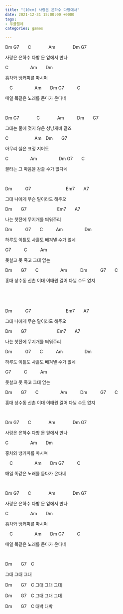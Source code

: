 ```yaml
---
title: "[10cm] 사랑은 은하수 다방에서"
date: 2021-12-31 15:00:00 +0000
tags:
- 우쿨렐레
categories: games

---
```

Dm G7  C    Am    Dm    G7

사랑은 은하수 다방 문 앞에서 만나

C     Am  Dm

홍차와 냉커피를 마시며

 C     Am  Dm G7   C

매일 똑같은 노래를 듣다가 온다네

<br/> 

Dm G7    C    Am   Dm  G7

그대는 물에 젖지 않은 성냥개비 같죠

C      Am Dm  G7

아무리 싫은 표정 지어도

C     Am     Dm G7  C

불타는 그 마음을 감출 수가 없다네

<br/> 

Dm   G7        Em7  A7

그대 나에게 무슨 말이라도 해주오

Dm  G7       Em7  A7

나는 찻잔에 무지개를 띄워주리

Dm   G7  C   Am     Dm

하루도 이틀도 사흘도 배겨낼 수가 없네

G7   C   Am

못살고 못 죽고 그대 없는

Dm  G7  C     Am   Dm   G7  C

홍대 상수동 신촌 이대 이태원 걸어 다닐 수도 없지

<br/> <br/> <br/> 

Dm   G7        Em7  A7

그대 나에게 무슨 말이라도 해주오

Dm  G7       Em7  A7

나는 찻잔에 무지개를 띄워주리

Dm   G7  C   Am     Dm

하루도 이틀도 사흘도 배겨낼 수가 없네

G7   C   Am

못살고 못 죽고 그대 없는

Dm  G7  C     Am   Dm   G7  C

홍대 상수동 신촌 이대 이태원 걸어 다닐 수도 없지


<br/> 

Dm G7  C    Am    Dm    G7

사랑은 은하수 다방 문 앞에서 만나

C     Am  Dm

홍차와 냉커피를 마시며

 C     Am  Dm G7   C

매일 똑같은 노래를 듣다가 온다네

<br/> 

Dm G7  C    Am    Dm    G7

사랑은 은하수 다방 문 앞에서 만나

C     Am  Dm

홍차와 냉커피를 마시며

 C     Am  Dm G7   C

매일 똑같은 노래를 듣다가 온다네

<br/> 

Dm  G7 C

그대 그대 그대

Dm  G7 C
그대 그대 그대

Dm  G7 C
그대 그대 그대

Dm  G7 C
대박 대박